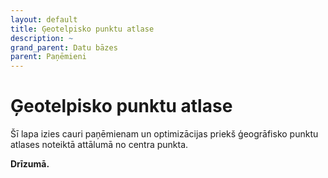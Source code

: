 ```yaml
---
layout: default
title: Ģeotelpisko punktu atlase
description: ~
grand_parent: Datu bāzes
parent: Paņēmieni
---
```


# Ģeotelpisko punktu atlase

Šī lapa izies cauri paņēmienam un optimizācijas priekš ģeogrāfisko punktu atlases noteiktā attālumā no centra punkta.

**Drīzumā.**